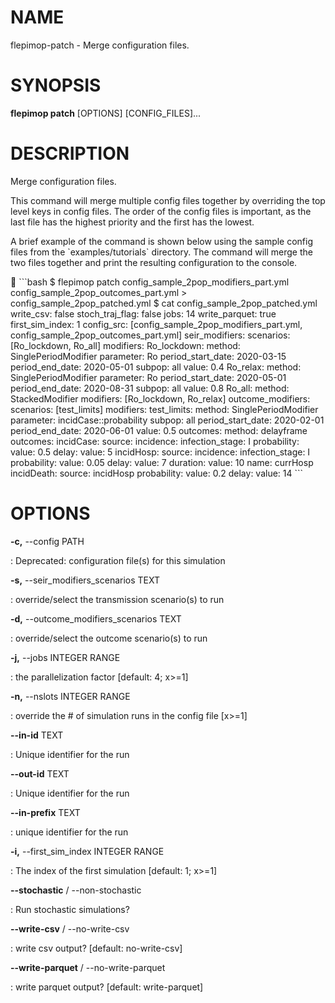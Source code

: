 NAME
====

flepimop-patch - Merge configuration files.

SYNOPSIS
========

**flepimop patch** \[OPTIONS\] \[CONFIG_FILES\]\...

DESCRIPTION
===========

Merge configuration files.

This command will merge multiple config files together by overriding the
top level keys in config files. The order of the config files is
important, as the last file has the highest priority and the first has
the lowest.

A brief example of the command is shown below using the sample config
files from the \`examples/tutorials\` directory. The command will merge
the two files together and print the resulting configuration to the
console.

 \`\`\`bash \$ flepimop patch config_sample_2pop_modifiers_part.yml
config_sample_2pop_outcomes_part.yml \> config_sample_2pop_patched.yml
\$ cat config_sample_2pop_patched.yml write_csv: false stoch_traj_flag:
false jobs: 14 write_parquet: true first_sim_index: 1 config_src:
\[config_sample_2pop_modifiers_part.yml,
config_sample_2pop_outcomes_part.yml\] seir_modifiers: scenarios:
\[Ro_lockdown, Ro_all\] modifiers: Ro_lockdown: method:
SinglePeriodModifier parameter: Ro period_start_date: 2020-03-15
period_end_date: 2020-05-01 subpop: all value: 0.4 Ro_relax: method:
SinglePeriodModifier parameter: Ro period_start_date: 2020-05-01
period_end_date: 2020-08-31 subpop: all value: 0.8 Ro_all: method:
StackedModifier modifiers: \[Ro_lockdown, Ro_relax\] outcome_modifiers:
scenarios: \[test_limits\] modifiers: test_limits: method:
SinglePeriodModifier parameter: incidCase::probability subpop: all
period_start_date: 2020-02-01 period_end_date: 2020-06-01 value: 0.5
outcomes: method: delayframe outcomes: incidCase: source: incidence:
infection_stage: I probability: value: 0.5 delay: value: 5 incidHosp:
source: incidence: infection_stage: I probability: value: 0.05 delay:
value: 7 duration: value: 10 name: currHosp incidDeath: source:
incidHosp probability: value: 0.2 delay: value: 14 \`\`\`

OPTIONS
=======

**-c,** \--config PATH

:   Deprecated: configuration file(s) for this simulation

**-s,** \--seir_modifiers_scenarios TEXT

:   override/select the transmission scenario(s) to run

**-d,** \--outcome_modifiers_scenarios TEXT

:   override/select the outcome scenario(s) to run

**-j,** \--jobs INTEGER RANGE

:   the parallelization factor \[default: 4; x\>=1\]

**-n,** \--nslots INTEGER RANGE

:   override the \# of simulation runs in the config file \[x\>=1\]

**\--in-id** TEXT

:   Unique identifier for the run

**\--out-id** TEXT

:   Unique identifier for the run

**\--in-prefix** TEXT

:   unique identifier for the run

**-i,** \--first_sim_index INTEGER RANGE

:   The index of the first simulation \[default: 1; x\>=1\]

**\--stochastic** / \--non-stochastic

:   Run stochastic simulations?

**\--write-csv** / \--no-write-csv

:   write csv output? \[default: no-write-csv\]

**\--write-parquet** / \--no-write-parquet

:   write parquet output? \[default: write-parquet\]
